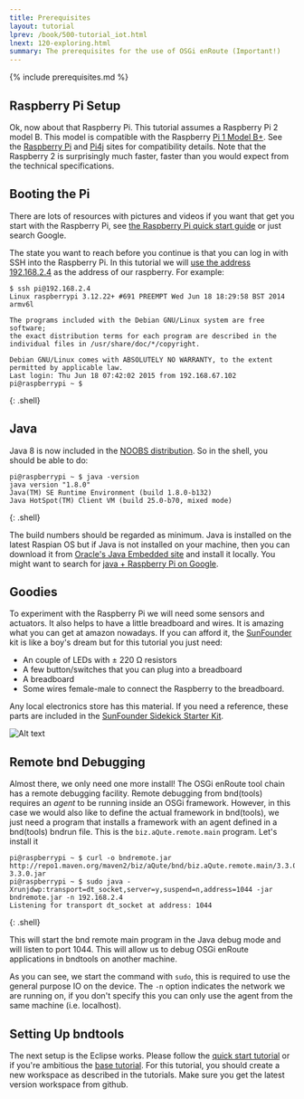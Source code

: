 ```yaml
---
title: Prerequisites
layout: tutorial
lprev: /book/500-tutorial_iot.html
lnext: 120-exploring.html
summary: The prerequisites for the use of OSGi enRoute (Important!)
---
```


{% include prerequisites.md %}

## Raspberry Pi Setup

Ok, now about that Raspberry Pi. This tutorial assumes a Raspberry Pi 2 model B. This model is compatible with the Raspberry [Pi 1 Model B+][pimodel2b]. See the [Raspberry Pi][pi] and [Pi4j][pi4j]  sites for compatibility details. Note that the Raspberry 2 is surprisingly much faster, faster than you would expect from the technical specifications.

## Booting the Pi

There are lots of resources with pictures and videos if you want that get you start with the Raspberry Pi, see [the Raspberry Pi quick start guide][piqs] or just search Google. 

The state you want to reach before you continue is that you can log in with SSH into the Raspberry Pi. In this tutorial we will [use the address 192.168.2.4][pinetw] as the address of our raspberry. For example:

	$ ssh pi@192.168.2.4
	Linux raspberrypi 3.12.22+ #691 PREEMPT Wed Jun 18 18:29:58 BST 2014 armv6l

	The programs included with the Debian GNU/Linux system are free software;
	the exact distribution terms for each program are described in the
	individual files in /usr/share/doc/*/copyright.

	Debian GNU/Linux comes with ABSOLUTELY NO WARRANTY, to the extent
	permitted by applicable law.
	Last login: Thu Jun 18 07:42:02 2015 from 192.168.67.102
	pi@raspberrypi ~ $ 
{: .shell}

## Java

Java 8 is now included in the [NOOBS distribution][noobs]. So in the shell, you should be able to do:

	pi@raspberrypi ~ $ java -version
	java version "1.8.0"
	Java(TM) SE Runtime Environment (build 1.8.0-b132)
	Java HotSpot(TM) Client VM (build 25.0-b70, mixed mode)
{: .shell}

The build numbers should be regarded as minimum. Java is installed on the latest Raspian OS but if Java is not installed on your machine, then you can download it from [Oracle's Java Embedded site][java] and install it locally. You might want to search for [java + Raspberry Pi on Google][javapi]. 

## Goodies

To experiment with the Raspberry Pi we will need some sensors and actuators. It also helps to have a little breadboard and wires. It is amazing what you can get at amazon nowadays. If you can afford it, the [SunFounder][sunfounder] kit is like a boy's dream but for this tutorial you just need:

* An couple of LEDs with ± 220 Ω resistors
* A few button/switches that you can plug into a breadboard
* A breadboard
* Some wires female-male to connect the Raspberry to the breadboard.

Any local electronics store has this material. If you need a reference, these parts are included in the [SunFounder Sidekick Starter Kit](http://www.amazon.com/SunFounder-Sidekick-Breadboard-Resistors-Mega2560/dp/B00DGNZ9G8/ref=sr_1_4?s=electronics&ie=UTF8&qid=1434719207&sr=1-4&keywords=breadboard).

![Alt text](http://ecx.images-amazon.com/images/I/71lHGMCOODL._SL1000_.jpg)

## Remote bnd Debugging

Almost there, we only need one more install! The OSGi enRoute tool chain has a remote debugging facility. 
Remote debugging from bnd(tools) requires an _agent_ to be running inside an OSGi framework. 
However, in this case we would also like to define the actual framework in bnd(tools), we just need a 
program that installs a framework with an agent defined in a bnd(tools) bndrun file. This is the 
`biz.aQute.remote.main` program. Let's install it


	pi@raspberrypi ~ $ curl -o bndremote.jar http://repo1.maven.org/maven2/biz/aQute/bnd/biz.aQute.remote.main/3.3.0/biz.aQute.remote.main-3.3.0.jar 
	pi@raspberrypi ~ $ sudo java -Xrunjdwp:transport=dt_socket,server=y,suspend=n,address=1044 -jar bndremote.jar -n 192.168.2.4
	Listening for transport dt_socket at address: 1044
{: .shell}
	
This will start the bnd remote main program in the Java debug mode and will listen to port 1044. This will allow us to debug OSGi enRoute applications in bndtools on another machine.

As you can see, we start the command with `sudo`, this is required to use the general purpose IO on the device. The `-n` option indicates the network we are running on, if you don't specify this you can only use the agent from the same machine (i.e. localhost). 

## Setting Up bndtools

The next setup is the Eclipse works. Please follow the [quick start tutorial][qs] or if you're ambitious the [base tutorial][base]. For this tutorial, you should create a new workspace as described in the tutorials. Make sure you get the latest version workspace from github.

[java]: http://www.oracle.com/technetwork/java/javase/downloads/jdk8-arm-downloads-2187472.html
[pi]: https://www.raspberrypi.org/
[pimodel2b]: http://pi4j.com/pins/model-2b-rev1.html
[pi4j]: http://pi4j.com/
[piqs]: https://www.raspberrypi.org/help/quick-start-guide/
[pinetw]: https://www.raspberrypi.org/documentation/troubleshooting/hardware/networking/ip-address.md
[noobs]: https://www.raspberrypi.org/new-raspbian-and-noobs-releases/
[javapi]: https://www.google.fr/search?q=raspberry+pi+java
[qs]: /qs/050-start.html
[base]: /tutorial_base/050-start.html
[sunfounder]: http://www.amazon.com/SunFounder-modules-Raspberry-Sensor-Extension/dp/B00HU0G9TO/ref=sr_1_1?ie=UTF8&qid=1434718754&sr=8-1&keywords=raspberry+pi+sensors&pebp=1434718756184&perid=1EEX5GD8E2YX258S7SQ0